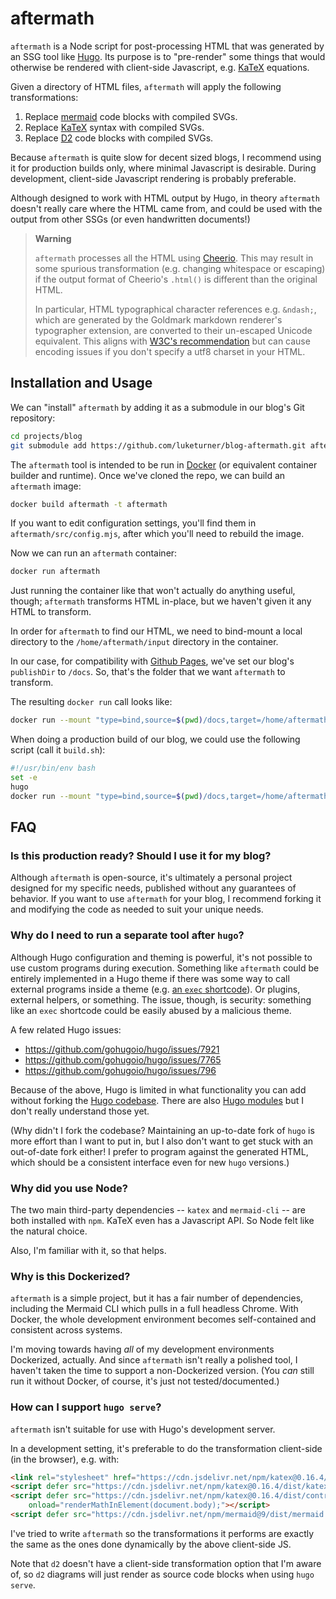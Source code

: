 # aftermath

`aftermath` is a Node script for post-processing HTML that was generated by an SSG tool like [Hugo](https://gohugo.io/). Its purpose is to "pre-render" some things that would otherwise be rendered with client-side Javascript, e.g. [KaTeX](https://katex.org/) equations.

Given a directory of HTML files, `aftermath` will apply the following transformations:

1. Replace [mermaid](https://mermaid.js.org/#/) code blocks with compiled SVGs.
2. Replace [KaTeX](https://katex.org/) syntax with compiled SVGs.
3. Replace [D2](https://d2lang.com) code blocks with compiled SVGs.

Because `aftermath` is quite slow for decent sized blogs, I recommend using it for production builds only, where minimal Javascript is desirable. During development, client-side Javascript rendering is probably preferable.

Although designed to work with HTML output by Hugo, in theory `aftermath` doesn't really care where the HTML came from, and could be used with the output from other SSGs (or even handwritten documents!)

> **Warning**
> 
> `aftermath` processes all the HTML using [Cheerio](https://github.com/cheeriojs/cheerio). This may result in some spurious transformation (e.g. changing whitespace or escaping) if the output format of Cheerio's `.html()` is different than the original HTML.
>
> In particular, HTML typographical character references e.g. `&ndash;`, which are generated by the Goldmark markdown renderer's typographer extension, are converted to their un-escaped Unicode equivalent. This aligns with [W3C's recommendation](https://www.w3.org/International/questions/qa-escapes#not) but can cause encoding issues if you don't specify a utf8 charset in your HTML.

## Installation and Usage

We can "install" `aftermath` by adding it as a submodule in our blog's Git repository:

```bash
cd projects/blog
git submodule add https://github.com/luketurner/blog-aftermath.git aftermath
```

The `aftermath` tool is intended to be run in [Docker](https://www.docker.com/) (or equivalent container builder and runtime). Once we've cloned the repo, we can build an `aftermath` image:

```bash
docker build aftermath -t aftermath
```

If you want to edit configuration settings, you'll find them in `aftermath/src/config.mjs`, after which you'll need to rebuild the image.

Now we can run an `aftermath` container:

```bash
docker run aftermath
```

Just running the container like that won't actually do anything useful, though; `aftermath` transforms HTML in-place, but we haven't given it any HTML to transform.

In order for `aftermath` to find our HTML, we need to bind-mount a local directory to the `/home/aftermath/input` directory in the container.

In our case, for compatibility with [Github Pages](https://pages.github.com/), we've set our blog's `publishDir` to `/docs`. So, that's the folder that we want `aftermath` to transform.

The resulting `docker run` call looks like:

```bash
docker run --mount "type=bind,source=$(pwd)/docs,target=/home/aftermath/input" aftermath
```

When doing a production build of our blog, we could use the following script (call it `build.sh`):

```bash
#!/usr/bin/env bash
set -e
hugo
docker run --mount "type=bind,source=$(pwd)/docs,target=/home/aftermath/input" aftermath
```

## FAQ

### Is this production ready? Should I use it for my blog?

Although `aftermath` is open-source, it's ultimately a personal project designed for my specific needs, published without any guarantees of behavior. If you want to use `aftermath` for your blog, I recommend forking it and modifying the code as needed to suit your unique needs.

### Why do I need to run a separate tool after `hugo`?

Although Hugo configuration and theming is powerful, it's not possible to use custom programs during execution. Something like `aftermath` could be entirely implemented in a Hugo theme if there was some way to call external programs inside a theme (e.g. [an `exec` shortcode](https://github.com/gohugoio/hugo/issues/796)). Or plugins, external helpers, or something. The issue, though, is security: something like an `exec` shortcode could be easily abused by a malicious theme.

A few related Hugo issues:

- https://github.com/gohugoio/hugo/issues/7921
- https://github.com/gohugoio/hugo/issues/7765
- https://github.com/gohugoio/hugo/issues/796

Because of the above, Hugo is limited in what functionality you can add without forking the [Hugo codebase](https://github.com/gohugoio/hugo). There are also [Hugo modules](https://gohugo.io/hugo-modules/) but I don't really understand those yet.

(Why didn't I fork the codebase? Maintaining an up-to-date fork of `hugo` is more effort than I want to put in, but I also don't want to get stuck with an out-of-date fork either! I prefer to program against the generated HTML, which should be a consistent interface even for new `hugo` versions.)

### Why did you use Node?

The two main third-party dependencies -- `katex` and `mermaid-cli` -- are both installed with `npm`. KaTeX even has a Javascript API. So Node felt like the natural choice.

Also, I'm familiar with it, so that helps.

### Why is this Dockerized?

`aftermath` is a simple project, but it has a fair number of dependencies, including the Mermaid CLI which pulls in a full headless Chrome. With Docker, the whole development environment becomes self-contained and consistent across systems.

I'm moving towards having _all_ of my development environments Dockerized, actually. And since `aftermath` isn't really a polished tool, I haven't taken the time to support a non-Dockerized version. (You _can_ still run it without Docker, of course, it's just not tested/documented.)

### How can I support `hugo serve`?

`aftermath` isn't suitable for use with Hugo's development server.

In a development setting, it's preferable to do the transformation client-side (in the browser), e.g. with:

```html
<link rel="stylesheet" href="https://cdn.jsdelivr.net/npm/katex@0.16.4/dist/katex.min.css" integrity="sha384-vKruj+a13U8yHIkAyGgK1J3ArTLzrFGBbBc0tDp4ad/EyewESeXE/Iv67Aj8gKZ0" crossorigin="anonymous">
<script defer src="https://cdn.jsdelivr.net/npm/katex@0.16.4/dist/katex.min.js" integrity="sha384-PwRUT/YqbnEjkZO0zZxNqcxACrXe+j766U2amXcgMg5457rve2Y7I6ZJSm2A0mS4" crossorigin="anonymous"></script>
<script defer src="https://cdn.jsdelivr.net/npm/katex@0.16.4/dist/contrib/auto-render.min.js" integrity="sha384-+VBxd3r6XgURycqtZ117nYw44OOcIax56Z4dCRWbxyPt0Koah1uHoK0o4+/RRE05" crossorigin="anonymous"
    onload="renderMathInElement(document.body);"></script>
<script defer src="https://cdn.jsdelivr.net/npm/mermaid@9/dist/mermaid.esm.min.mjs" onload="mermaid.initialize({ startOnLoad: true });"></script>
```

I've tried to write `aftermath` so the transformations it performs are exactly the same as the ones done dynamically by the above client-side JS.

Note that `d2` doesn't have a client-side transformation option that I'm aware of, so `d2` diagrams will just render as source code blocks when using `hugo serve`.
